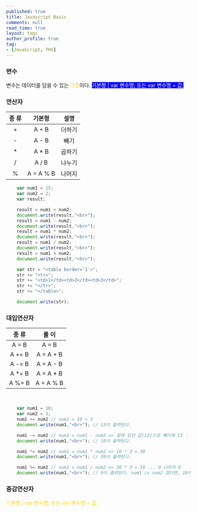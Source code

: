 ```yaml
---
published: true
title: Javascript Basic
comments: null
read_time: true
layout: tags
author_profile: true
tag: 
- [JavaScript, THU]
---
```

<h3>변수</h3>

변수는 데이터를 담을 수 있는 <span style="color:gold">그릇</span>이다.
<span style="background-color:blue; color:white;">기본형 | var 변수명; 또는 var 변수명 = 값;<sapn>

<h3>연산자</h3>

|종 류|기본형|설명|
|:---:|:---:|:---:|
|\+|A \+ B|더하기|
|\-|A \- B|빼기|
|\*|A \* B|곱하기|
|\/|A \/ B|나누기|
|\%|A \= A \% B|나머지|  
```javascript
    var num1 = 15;
    var num2 = 2;
    var result;

    result = num1 + num2;
    document.write(result,"<br>");
    result = num1 - num2;
    document.write(result,"<br>");
    result = num1 * num2;
    document.write(result,"<br>");
    result = num1 / num2;
    document.write(result,"<br>");
    result = num1 % num2;
    document.write(result,"<br>");
```
```javascript
    var str = "<table border='1'>";
    str += "<tr>";
    str += "<td>1</td><td>2</td><td>3</td>";
    str += "</tr>";
    str += "</table>";

    document.write(str);
```

<h3>대입연산자</h3>

|종 류|풀 이|
|:---:|:---:|
|A \= B|A \= B|
|A \+\= B|A \= A \+ B|
|A \-\= B|A \= A \- B|
|A \*\= B|A \= A \* B|
|A \%\= B|A \= A \% B|
<br>

```javascript
    var num1 = 10;
    var num2 = 3;
    num1 += num2 // num1 = 10 + 3
    document.write(num1,"<br>"); // 13이 출력된다.

    num1 -= num2 // num1 = num1 - num2 => 앞에 있던 값(13)으로 빼기에 13 - 3 = 10
    document.write(num1,"<br>"); // 10이 출력된다.

    num1 *= num2 // num1 = num1 * num2 => 10 * 3 = 30
    document.write(num1,"<br>"); // 30이 출력된다.

    num1 %= num2 // num1 = num1 / num2 => 30 * 3 = 10 ... 0 나머지 0
    document.write(num1,"<br>"); // 0이 출력된다. num1 /= num2 였다면, 10이 출력됐을 것이다.
```
<h3>증감연산자</h3>  
  
<span style="color:gold;">기본형 | var 변수명; 또는 var 변수명 = 값;<sapn>